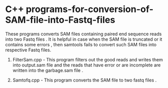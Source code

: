 # C++ programs-for-conversion-of-SAM-file-into-Fastq-files
These programs converts SAM files containing paired end sequence reads into two Fastq files . It is helpful in case when the SAM file is truncated or it contains some errors , then samtools fails to convert such SAM files into respective Fastq files.

1) FilterSam.cpp - This program filters out the good reads and writes them into output.sam file and the reads that have error or are incomplete are written into the garbage.sam file .

2) Samtofq.cpp - This program converts the SAM file to two fastq files .
